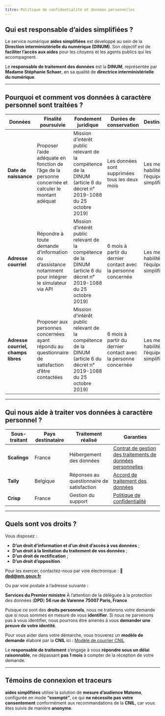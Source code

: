 ```yaml
---
titre: Politique de confidentialité et données personnelles
---
```


## Qui est responsable d’aides simplifiées ?

Le service numérique **aides simplifiées** est développé au sein de la **Direction interministérielle du numérique (DINUM)**. Son objectif est de **faciliter l’accès aux aides** pour les citoyens et les agents publics qui les accompagnent.

Le **responsable de traitement des données** est la **DINUM**, représentée par **Madame Stéphanie Schaer**, en sa qualité de **directrice interministérielle du numérique**.

---

## Pourquoi et comment vos données à caractère personnel sont traitées ?

| **Données**              | **Finalité poursuivie** | **Fondement juridique** | **Durées de conservation** | **Destinataires** |
|--------------------------|-------------------------|-------------------------|----------------------------|-------------------|
| **Date de naissance**    | Proposer l’aide adéquate en fonction de l’âge de la personne concernée et calculer le montant adéquat | Mission d’intérêt public relevant de la compétence de la DINUM (article 6 du décret n° 2019-1088 du 25 octobre 2019) | Les données sont supprimées tous les deux mois | Les membres habilités de l’équipe aides simplifiées |
| **Adresse courriel**     | Répondre à toute demande d’information ou d’assistance notamment pour intégrer le simulateur via API | Mission d’intérêt public relevant de la compétence de la DINUM (article 6 du décret n° 2019-1088 du 25 octobre 2019) | 6 mois à partir du dernier contact avec la personne concernée | Les membres habilités de l’équipe aides simplifiées |
| **Adresse courriel, champs libres** | Proposer aux personnes concernées ayant répondu au questionnaire de satisfaction d’être contactées | Mission d’intérêt public relevant de la compétence de la DINUM (article 6 du décret n° 2019-1088 du 25 octobre 2019) | 6 mois à partir du dernier contact avec la personne concernée | Les membres habilités de l’équipe aides simplifiées |

---

## Qui nous aide à traiter vos données à caractère personnel ?

| **Sous-traitant** | **Pays destinataire** | **Traitement réalisé** | **Garanties** |
|-------------------|----------------------|----------------------|-------------|
| **Scalingo** | France | Hébergement des données | [Contrat de gestion des traitements de données personnelles](https://scalingo.com/fr/contrat-gestion-traitements-donnees-personnelles) |
| **Tally** | Belgique | Réponses au questionnaire de satisfaction | [Accord de traitement des données](https://tally.so/help/data-processing-agreement) |
| **Crisp** | France | Gestion du support | [Politique de confidentialité](https://crisp.chat/fr/privacy/) |

---

## Quels sont vos droits ?

Vous disposez :

- **D’un droit d’information et d’un droit d’accès à vos données** ;
- **D’un droit à la limitation du traitement de vos données** ;
- **D’un droit de rectification** ;
- **D’un droit d’opposition**.

Pour les exercer, contactez-nous par voie électronique :
📧 **dpd@pm.gouv.fr**

Ou par voie postale à l’adresse suivante :

**Services du Premier ministre**
À l’attention de la déléguée à la protection des données (**DPD**)
**56 rue de Varenne**
**75007 Paris, France**

Puisque ce sont des **droits personnels**, nous ne traiterons votre demande que si nous sommes en mesure de vous **identifier**. Si nous ne parvenons pas à vous identifier, nous pourrons être amenés à vous **demander une preuve de votre identité**.

Pour vous aider dans votre démarche, vous trouverez un **modèle de demande** élaboré par la **CNIL** ici : [Modèle de courrier CNIL](https://www.cnil.fr/fr/modele/courrier/exercer-son-droit-dacces)

Le **responsable de traitement** s’engage à vous **répondre sous un délai raisonnable**, ne dépassant **pas 1 mois** à compter de la réception de votre demande.

---

## Témoins de connexion et traceurs

**aides simplifiées** utilise la solution de **mesure d’audience Matomo**, configurée en mode **“exempté”**, ce qui **ne nécessite pas votre consentement** conformément aux recommandations de la **CNIL**, car vous êtes suivis de manière **anonyme**.
